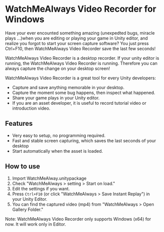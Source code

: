 # WatchMeAlways Video Recorder for Windows

Have your ever encounted something amazing (unexpedted bugs, miracle plays ...)when you are editing or playing your game in Unity editor, 
and realize you forgot to start your screen capture software?
You just press Ctrl+F10, then WatchMeAlways Video Recorder save the last few seconds!

WatchMeAlways Video Recorder is a desktop recorder.
If your unity editor is running, the WatchMeAlways Video Recorder is running.
Therefore you can always capture the change on your desktop screen!

WatchMeAlways Video Recorder is a great tool for every Unity developers: 
- Capture and save anything memorable in your desktop.
- Capture the moment some bug happens, then inspect what happened.
- Share your game plays in your Unity editor. 
- If you are an asset developer, it is useful to record tutorial video or introduction video.

## Features
- Very easy to setup, no programming required.
- Fast and stable screen capturing, which saves the last seconds of your desktop
- Start automatically when the asset is loaded.

## How to use

1. Import WatchMeAlway.unitypackage
2. Check "WatchMeAlways > setting > Start on load."
3. Edit the settings if you want.
4. Press `Ctrl+F10` (or click "WatchMeAlways > Save Instant Replay") in your Unity Editor.
5. You can find the captured video (mp4) from "WatchMeAlways > Open Gallery Folder."

Note: WatchMeAlways Video Recorder only supports Windows (x64) for now. It will work only in Editor.
